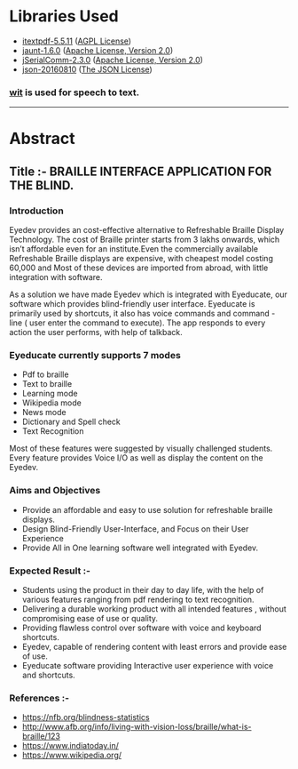 
# Libraries Used
*  [itextpdf-5.5.11](https://itextpdf.com/en/how-buy/agpl-license) ([AGPL License](https://itextpdf.com/en/how-buy/agpl-license))
*  [jaunt-1.6.0](https://jaunt-api.com/index.htm) ([Apache License, Version 2.0](http://www.apache.org/licenses/LICENSE-2.0))
*  [jSerialComm-2.3.0](https://github.com/Fazecast/jSerialComm) ([Apache License, Version 2.0](http://www.apache.org/licenses/LICENSE-2.0))
*  [json-20160810](https://mvnrepository.com/artifact/org.json/json) ([The JSON License](https://www.json.org/license.html))

### [wit](https://wit.ai/) is used for speech to text.


___



# Abstract


## Title :- BRAILLE  INTERFACE  APPLICATION  FOR THE BLIND.


### Introduction

Eyedev provides an cost-effective alternative to Refreshable Braille Display Technology. The cost of Braille printer starts from 3 lakhs onwards, which isn’t affordable even for an institute.Even the commercially available Refreshable Braille displays are expensive, with  cheapest model costing 60,000 and Most of these devices  are imported from abroad, with little integration with software. 
	 
As a solution we have made Eyedev which is integrated with Eyeducate, our software which provides blind-friendly user interface. 
Eyeducate is primarily used by shortcuts, it also has voice commands and command - line ( user enter the command to execute).
The app responds to every action the user performs, with help of talkback.

### Eyeducate currently supports 7 modes 
* Pdf to braille
* Text to braille    
*	Learning mode   
* Wikipedia mode
* News mode
* Dictionary and Spell check    
* Text Recognition
		 
Most of these features were suggested by visually challenged students. 
Every feature provides Voice I/O as well as display the content on the Eyedev.
	
### Aims and Objectives
*  Provide an affordable and easy to use solution for refreshable braille displays.
*  Design Blind-Friendly User-Interface, and Focus on their User Experience
*  Provide All in One learning software well integrated with Eyedev.

### Expected Result :-
* Students using the product in their day to day life, with the help of various features ranging from pdf rendering to text recognition. 
* Delivering a durable working product with all intended features , without compromising ease of use or quality.
* Providing flawless control over software with voice and keyboard shortcuts.
* Eyedev, capable of rendering content with least errors and provide ease of use.
* Eyeducate software providing Interactive user experience with voice and shortcuts.

### References :-
* https://nfb.org/blindness-statistics
* http://www.afb.org/info/living-with-vision-loss/braille/what-is-braille/123
* https://www.indiatoday.in/
* https://www.wikipedia.org/
